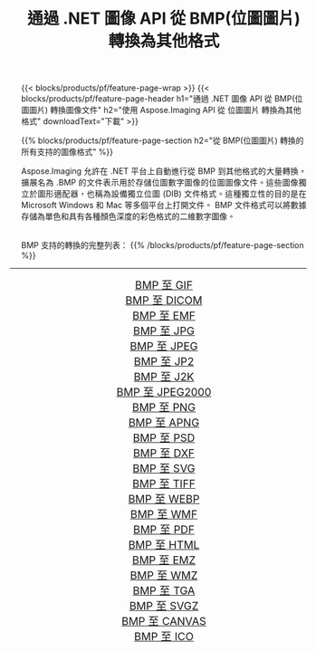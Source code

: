 ﻿---
title: 通過 .NET 圖像 API 從 BMP(位圖圖片) 轉換為其他格式 
weight: 3920
url: /zh-hant/net/conversion/from/bmp/ 
lang: zh-hant
langdirlevel: 2
locales: zh-hans,ja,it,ru,de,es,fr,nl,id,lt,pl,pt,vi,tr,ko,zh-hant,ar,hi,th,sv,cs,uk,he
description: 使用 Aspose.Imaging，您可以輕鬆地將 BMP(位圖圖片) 轉換為其他格式
---

{{< blocks/products/pf/feature-page-wrap >}}
{{< blocks/products/pf/feature-page-header h1="通過 .NET 圖像 API 從 BMP(位圖圖片) 轉換圖像文件" h2="使用 Aspose.Imaging API 從 位圖圖片 轉換為其他格式" downloadText="下載" >}}


{{% blocks/products/pf/feature-page-section  h2="從 BMP(位圖圖片) 轉換的所有支持的圖像格式" %}}
<p align=justify>Aspose.Imaging 允許在 .NET 平台上自動進行從 BMP 到其他格式的大量轉換。 擴展名為 .BMP 的文件表示用於存儲位圖數字圖像的位圖圖像文件。這些圖像獨立於圖形適配器，也稱為設備獨立位圖 (DIB) 文件格式。這種獨立性的目的是在 Microsoft Windows 和 Mac 等多個平台上打開文件。 BMP 文件格式可以將數據存儲為單色和具有各種顏色深度的彩色格式的二維數字圖像。</p>
<br/>
BMP 支持的轉換的完整列表：
{{% /blocks/products/pf/feature-page-section %}}
<div class="container-fluid productfamilypage bg-gray">
    <div class="convertypes bg-gray agp-content section">
        <div class="container">
		<hr style="margin-left:-20px;"/>
		<div class="row other-converters" style="gap: 10px;font-size: 19px;text-align:center;">
		    <div class='col-md-2 other-converter remove-lp remove-rp'><a href="/imaging/zh-hant/net/conversion/bmp-to-gif/" style="padding:15px;">BMP 至 GIF</a></div><div class='col-md-2 other-converter remove-lp remove-rp'><a href="/imaging/zh-hant/net/conversion/bmp-to-dicom/" style="padding:15px;">BMP 至 DICOM</a></div><div class='col-md-2 other-converter remove-lp remove-rp'><a href="/imaging/zh-hant/net/conversion/bmp-to-emf/" style="padding:15px;">BMP 至 EMF</a></div><div class='col-md-2 other-converter remove-lp remove-rp'><a href="/imaging/zh-hant/net/conversion/bmp-to-jpg/" style="padding:15px;">BMP 至 JPG</a></div><div class='col-md-2 other-converter remove-lp remove-rp'><a href="/imaging/zh-hant/net/conversion/bmp-to-jpeg/" style="padding:15px;">BMP 至 JPEG</a></div><div class='col-md-2 other-converter remove-lp remove-rp'><a href="/imaging/zh-hant/net/conversion/bmp-to-jp2/" style="padding:15px;">BMP 至 JP2</a></div><div class='col-md-2 other-converter remove-lp remove-rp'><a href="/imaging/zh-hant/net/conversion/bmp-to-j2k/" style="padding:15px;">BMP 至 J2K</a></div><div class='col-md-2 other-converter remove-lp remove-rp'><a href="/imaging/zh-hant/net/conversion/bmp-to-jpeg2000/" style="padding:15px;">BMP 至 JPEG2000</a></div><div class='col-md-2 other-converter remove-lp remove-rp'><a href="/imaging/zh-hant/net/conversion/bmp-to-png/" style="padding:15px;">BMP 至 PNG</a></div><div class='col-md-2 other-converter remove-lp remove-rp'><a href="/imaging/zh-hant/net/conversion/bmp-to-apng/" style="padding:15px;">BMP 至 APNG</a></div><div class='col-md-2 other-converter remove-lp remove-rp'><a href="/imaging/zh-hant/net/conversion/bmp-to-psd/" style="padding:15px;">BMP 至 PSD</a></div><div class='col-md-2 other-converter remove-lp remove-rp'><a href="/imaging/zh-hant/net/conversion/bmp-to-dxf/" style="padding:15px;">BMP 至 DXF</a></div><div class='col-md-2 other-converter remove-lp remove-rp'><a href="/imaging/zh-hant/net/conversion/bmp-to-svg/" style="padding:15px;">BMP 至 SVG</a></div><div class='col-md-2 other-converter remove-lp remove-rp'><a href="/imaging/zh-hant/net/conversion/bmp-to-tiff/" style="padding:15px;">BMP 至 TIFF</a></div><div class='col-md-2 other-converter remove-lp remove-rp'><a href="/imaging/zh-hant/net/conversion/bmp-to-webp/" style="padding:15px;">BMP 至 WEBP</a></div><div class='col-md-2 other-converter remove-lp remove-rp'><a href="/imaging/zh-hant/net/conversion/bmp-to-wmf/" style="padding:15px;">BMP 至 WMF</a></div><div class='col-md-2 other-converter remove-lp remove-rp'><a href="/imaging/zh-hant/net/conversion/bmp-to-pdf/" style="padding:15px;">BMP 至 PDF</a></div><div class='col-md-2 other-converter remove-lp remove-rp'><a href="/imaging/zh-hant/net/conversion/bmp-to-html/" style="padding:15px;">BMP 至 HTML</a></div><div class='col-md-2 other-converter remove-lp remove-rp'><a href="/imaging/zh-hant/net/conversion/bmp-to-emz/" style="padding:15px;">BMP 至 EMZ</a></div><div class='col-md-2 other-converter remove-lp remove-rp'><a href="/imaging/zh-hant/net/conversion/bmp-to-wmz/" style="padding:15px;">BMP 至 WMZ</a></div><div class='col-md-2 other-converter remove-lp remove-rp'><a href="/imaging/zh-hant/net/conversion/bmp-to-tga/" style="padding:15px;">BMP 至 TGA</a></div><div class='col-md-2 other-converter remove-lp remove-rp'><a href="/imaging/zh-hant/net/conversion/bmp-to-svgz/" style="padding:15px;">BMP 至 SVGZ</a></div><div class='col-md-2 other-converter remove-lp remove-rp'><a href="/imaging/zh-hant/net/conversion/bmp-to-canvas/" style="padding:15px;">BMP 至 CANVAS</a></div><div class='col-md-2 other-converter remove-lp remove-rp'><a href="/imaging/zh-hant/net/conversion/bmp-to-ico/" style="padding:15px;">BMP 至 ICO</a></div>
                </div>
        </div>
    </div>
</div>
<br/>

